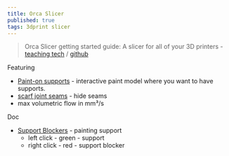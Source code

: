 ```yaml
---
title: Orca Slicer
published: true
tags: 3dprint slicer
---
```

> Orca Slicer getting started guide: A slicer for all of your 3D printers - [teaching tech](https://www.youtube.com/watch?v=cquTCpz1V74) / [github](https://github.com/SoftFever/OrcaSlicer?tab=readme-ov-file#orca-slicer)

Featuring  
- [Paint-on supports](https://www.youtube.com/watch?v=cquTCpz1V74) - interactive paint model where you want to have supports.
- [scarf joint seams](https://www.youtube.com/watch?v=vl0FT339jfc) - hide seams
- max volumetric flow in mm³/s

Doc
- [Support Blockers](https://www.youtube.com/watch?v=2uP7hVE3spw) - painting support
	- left click - green - support
    - right click - red - support blocker 
